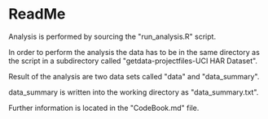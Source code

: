 # ReadMe

Analysis is performed by sourcing the "run_analysis.R" script.

In order to perform the analysis the data has to be in the same directory as the script in a subdirectory called "getdata-projectfiles-UCI HAR Dataset".

Result of the analysis are two data sets called "data" and "data_summary".

data_summary is written into the working directory as "data_summary.txt".

Further information is located in the "CodeBook.md" file.
